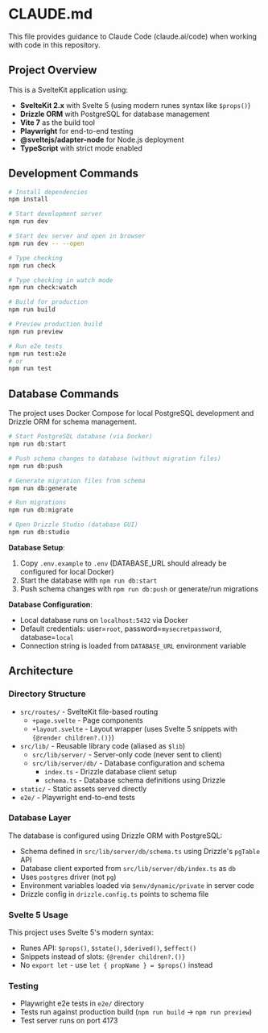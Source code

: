 # CLAUDE.md

This file provides guidance to Claude Code (claude.ai/code) when working with code in this repository.

## Project Overview

This is a SvelteKit application using:
- **SvelteKit 2.x** with Svelte 5 (using modern runes syntax like `$props()`)
- **Drizzle ORM** with PostgreSQL for database management
- **Vite 7** as the build tool
- **Playwright** for end-to-end testing
- **@sveltejs/adapter-node** for Node.js deployment
- **TypeScript** with strict mode enabled

## Development Commands

```bash
# Install dependencies
npm install

# Start development server
npm run dev

# Start dev server and open in browser
npm run dev -- --open

# Type checking
npm run check

# Type checking in watch mode
npm run check:watch

# Build for production
npm run build

# Preview production build
npm run preview

# Run e2e tests
npm run test:e2e
# or
npm run test
```

## Database Commands

The project uses Docker Compose for local PostgreSQL development and Drizzle ORM for schema management.

```bash
# Start PostgreSQL database (via Docker)
npm run db:start

# Push schema changes to database (without migration files)
npm run db:push

# Generate migration files from schema
npm run db:generate

# Run migrations
npm run db:migrate

# Open Drizzle Studio (database GUI)
npm run db:studio
```

**Database Setup**:
1. Copy `.env.example` to `.env` (DATABASE_URL should already be configured for local Docker)
2. Start the database with `npm run db:start`
3. Push schema changes with `npm run db:push` or generate/run migrations

**Database Configuration**:
- Local database runs on `localhost:5432` via Docker
- Default credentials: user=`root`, password=`mysecretpassword`, database=`local`
- Connection string is loaded from `DATABASE_URL` environment variable

## Architecture

### Directory Structure

- `src/routes/` - SvelteKit file-based routing
  - `+page.svelte` - Page components
  - `+layout.svelte` - Layout wrapper (uses Svelte 5 snippets with `{@render children?.()}`)
- `src/lib/` - Reusable library code (aliased as `$lib`)
  - `src/lib/server/` - Server-only code (never sent to client)
  - `src/lib/server/db/` - Database configuration and schema
    - `index.ts` - Drizzle database client setup
    - `schema.ts` - Database schema definitions using Drizzle
- `static/` - Static assets served directly
- `e2e/` - Playwright end-to-end tests

### Database Layer

The database is configured using Drizzle ORM with PostgreSQL:
- Schema defined in `src/lib/server/db/schema.ts` using Drizzle's `pgTable` API
- Database client exported from `src/lib/server/db/index.ts` as `db`
- Uses `postgres` driver (not `pg`)
- Environment variables loaded via `$env/dynamic/private` in server code
- Drizzle config in `drizzle.config.ts` points to schema file

### Svelte 5 Usage

This project uses Svelte 5's modern syntax:
- Runes API: `$props()`, `$state()`, `$derived()`, `$effect()`
- Snippets instead of slots: `{@render children?.()}`
- No `export let` - use `let { propName } = $props()` instead

### Testing

- Playwright e2e tests in `e2e/` directory
- Tests run against production build (`npm run build` → `npm run preview`)
- Test server runs on port 4173
